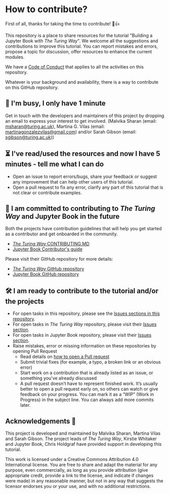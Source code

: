 # How to contribute?

First of all, thanks for taking the time to contribute! 🎉👍

This repository is a place to share resources for the tutorial "Building a 
Jupyter Book with *The Turing Way*". We welcome all the suggestions and contributions 
to improve this tutorial.
You can report mistakes and errors, propose a topic for discussion, offer resources 
to enhance the current modules.

We have a [Code of Conduct](./CODE_OF_CONDUCT.md) that applies to all the activities 
on this repository.

Whatever is your background and availability, there is a way to contribute on this 
GitHub repository.

🏃 I'm busy, I only have 1 minute
---

Get in touch with the developers and maintainers of this project by dropping an email
to express your interest to get involved.
(Malvika Sharan (email: msharan@turing.ac.uk), Martina G. Vilas 
(email: martinagonzalezvilas@gmail.com) and/or Sarah Gibson (email: sgibson@turing.ac.uk))

⏳ I've read/used the resources and now I have 5 minutes - tell me what I can do
---

- Open an issue to report errors/bugs, share your feedback or suggest any improvement 
that can help other users of this tutorial.
- Open a pull request to fix any error, clarify any part of this tutorial that is not clear or
contribute examples.

🎉 I am committed to contributing to *The Turing Way* and Jupyter Book in the future
---

Both the projects have contribution guidelines that will help you get started as 
a contributor and get onboarded in the community.
- [*The Turing Way* CONTRIBUTING.MD](https://github.com/alan-turing-institute/the-turing-way/blob/master/CONTRIBUTING.md)
- [Jupyter Book Contributor's guide](https://jupyterbook.org/contribute/intro.html)

Please visit their GitHub repository for more details:
- [*The Turing Way* GitHub repository](https://github.com/alan-turing-institute/the-turing-way)
- [Jupyter Book  GitHub repository](https://github.com/executablebooks/jupyter-book)

🛠 I am ready to contribute to the tutorial and/or the projects
---

- For open tasks in this repository, please see the 
[Issues sections in this repository](https://github.com/martinagvilas/jupytercon_tutorial/issues).
- For open tasks in *The Turing Way* repository, please visit their 
[Issues section](https://github.com/alan-turing-institute/the-turing-way/issues).
- For open tasks in Jupyter Book repository, please visit their 
[Issues section](https://github.com/executablebooks/jupyter-book/issues).
- Raise mistakes, error or missing information on these repositories by opening Pull Request
  - Read details on [how to open a Pull request](https://opensource.guide/how-to-contribute/#opening-a-pull-request)
  - Submit trivial fixes (for example, a typo, a broken link or an obvious error)
  - Start work on a contribution that is already listed as an issue, or something you’ve already discussed
  - A pull request doesn’t have to represent finished work. It’s usually better to open a 
  pull request early on, so others can watch or give feedback on your progress. 
  You can mark it as a “WIP” (Work in Progress) in the subject line. You can always add more commits later.

Acknowledgements 🙌
---

This project is developed and maintained by Malvika Sharan, Martina Vilas and Sarah Gibson.
The project leads of *The Turing Way*, Kirstie Whitaker and Jupyter Book, Chris Holdgraf
have provided support in developing this tutorial.

This work is licensed under a Creative Commons Attribution 4.0 International license. 
You are free to share and adapt the material for any purpose, even commercially, 
as long as you provide attribution (give appropriate credit, provide a link to the license, 
and indicate if changes were made) in any reasonable manner, but not in any way that suggests the 
licensor endorses you or your use, and with no additional restrictions.
